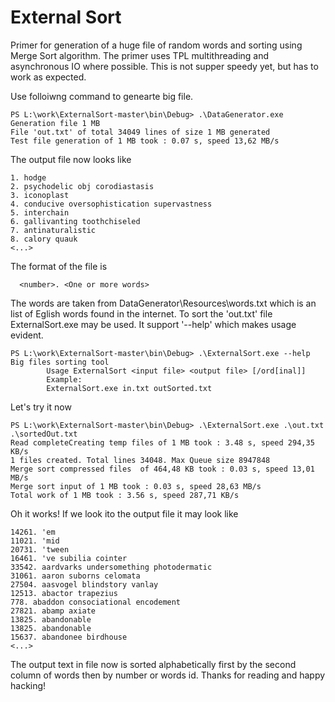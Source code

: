 # External Sort
Primer for generation of a huge file of random words and sorting using Merge Sort algorithm. The primer uses TPL multithreading and asynchronous IO where possible. This is not supper speedy yet, but has to work as expected.

Use folloiwng command to genearte big file.
```
PS L:\work\ExternalSort-master\bin\Debug> .\DataGenerator.exe
Generation file 1 MB
File 'out.txt' of total 34049 lines of size 1 MB generated
Test file generation of 1 MB took : 0.07 s, speed 13,62 MB/s
```

The output file now looks like
```
1. hodge
2. psychodelic obj corodiastasis
3. iconoplast
4. conducive oversophistication supervastness
5. interchain
6. gallivanting toothchiseled
7. antinaturalistic
8. calory quauk
<...>
```

The format of the file is 
```
  <number>. <One or more words>
```
The words are taken from DataGenerator\Resources\words.txt which is an list of Eglish words found in the internet.
To sort the 'out.txt' file ExternalSort.exe may be used. It support '--help' which makes usage evident.
```
PS L:\work\ExternalSort-master\bin\Debug> .\ExternalSort.exe --help
Big files sorting tool
        Usage ExternalSort <input file> <output file> [/ord[inal]]
        Example:
        ExternalSort.exe in.txt outSorted.txt
```
Let's try it now
```
PS L:\work\ExternalSort-master\bin\Debug> .\ExternalSort.exe .\out.txt .\sortedOut.txt
Read completeCreating temp files of 1 MB took : 3.48 s, speed 294,35 KB/s
1 files created. Total lines 34048. Max Queue size 8947848
Merge sort compressed files  of 464,48 KB took : 0.03 s, speed 13,01 MB/s
Merge sort input of 1 MB took : 0.03 s, speed 28,63 MB/s
Total work of 1 MB took : 3.56 s, speed 287,71 KB/s
```
Oh it works! If we look ito the output file it may look like
```
14261. 'em
11021. 'mid
20731. 'tween
16461. 've subilia cointer
33542. aardvarks undersomething photodermatic
31061. aaron suborns celomata
27504. aasvogel blindstory vanlay
12513. abactor trapezius
778. abaddon consociational encodement
27821. abamp axiate
13825. abandonable
13825. abandonable
15637. abandonee birdhouse
<...>
```
The output text in file now is sorted alphabetically first by the second column of words then by number or words id. 
Thanks for reading and happy hacking!
